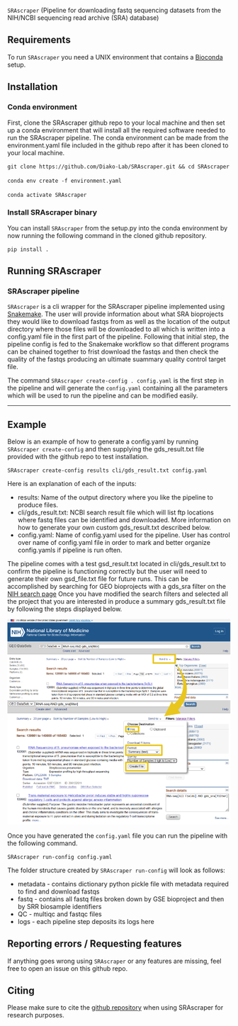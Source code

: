 `SRAscraper` (Pipeline for downloading fastq sequencing datasets from the NIH/NCBI sequencing read archive (SRA) database)

## Requirements
To run `SRAscraper` you need a UNIX environment that contains a [Bioconda](http://bioconda.github.io/) setup.

## Installation

### Conda environment
First, clone the SRAscraper github repo to your local machine and then set up a conda environment that will install all the required software needed to run the SRAscraper pipeline. The conda environment can be made from the environment.yaml file included in the github repo after it has been cloned to your local machine.
```
git clone https://github.com/Diako-Lab/SRAscraper.git && cd SRAscraper

conda env create -f environment.yaml

conda activate SRAscraper
```

###  Install SRAscraper binary
You can install `SRAscraper` from the setup.py into the conda environment by now running the following command in the cloned github repository.
```
pip install .
```

## Running SRAscraper

### SRAscraper pipeline

`SRAscraper` is a cli wrapper for the SRAscraper pipeline implemented using [Snakemake](http://snakemake.readthedocs.io/). The user will provide information about what SRA bioprojects they would like to download fastqs from as well as the location of the output directory where those files will be downloaded to all which is written into a config.yaml file in the first part of the pipeline. Following that initial step, the pipeline config is fed to the Snakemake workflow so that different programs can be chained together to frist download the fastqs and then check the quality of the fastqs producing an ultimate suammary quality control target file.  

The command `SRAscraper create-config . config.yaml` is the first step in the pipeline and will generate the `config.yaml` containing all the parameters which will be used to run the pipeline and can be modified easily.

********

## Example
Below is an example of how to generate a config.yaml by running `SRAscraper create-config` and then supplying the gds_result.txt file provided with the github repo to test installation. 

```
SRAscraper create-config results cli/gds_result.txt config.yaml
```

Here is an explanation of each of the inputs:

* results: Name of the output directory where you like the pipeline to produce files.
* cli/gds_result.txt: NCBI search result file which will list ftp locations where fastq files can be identified and downloaded. More information on how to generate your own custom gds_result.txt described below.
* config.yaml: Name of config.yaml used for the pipeline. User has control over name of config.yaml file in order to mark and better organize config.yamls if pipeline is run often.

The pipeline comes with a test gsd_result.txt located in cli/gds_result.txt to confirm the pipeline is functioning correctly but the user will need to generate their own gsd_file.txt file for future runs.
This can be accomplished by searching for GEO bioprojects with a gds_sra filter on the [NIH search page](https://www.ncbi.nlm.nih.gov/gds/?term=gds_sra%5Bfilter%5D)
Once you have modified the search filters and selected all the project that you are interested in produce a summary gds_result.txt file by following the steps displayed below. 

![make_custom_gds_result_example](cli/make_custom_gds_result_example.png)

Once you have generated the `config.yaml` file you can run the pipeline with the following command.

```
SRAscraper run-config config.yaml
```

The folder structure created by `SRAscraper run-config` will look as follows:

* metadata - contains dictionary python pickle file with metadata required to find and download fastqs
* fastq - contains all fastq files broken down by GSE bioproject and then by SRR biosample identifiers
* QC - multiqc and fastqc files
* logs - each pipeline step deposits its logs here

## Reporting errors / Requesting features
If anything goes wrong using `SRAscraper` or any features are missing, feel free to open an issue on this github repo.

## Citing
Please make sure to cite the [github repository](https://github.com/Diako-Lab/SRAscraper) when using SRAscraper for research purposes.
